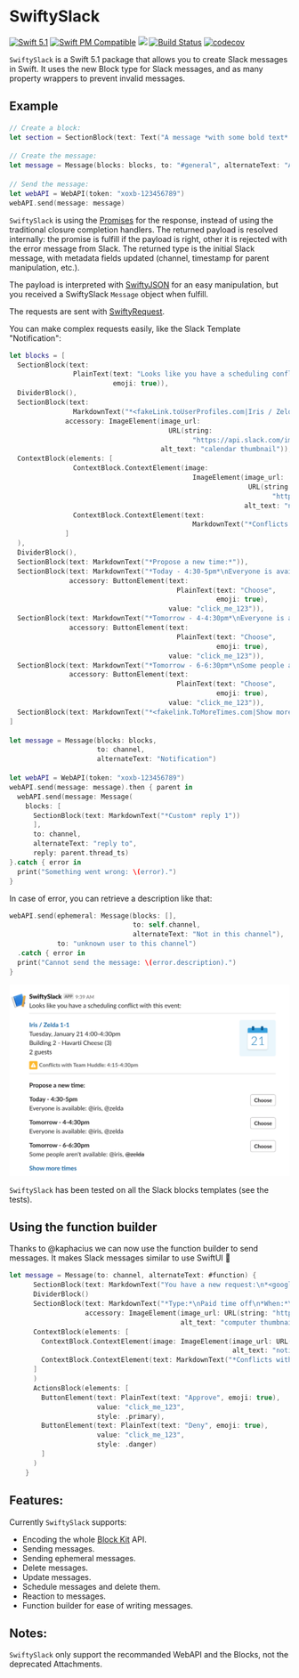 # SwiftySlack

[![Swift 5.1](https://img.shields.io/badge/Swift-5.1-orange)](https://swift.org)
[![Swift PM Compatible](https://img.shields.io/badge/SwiftPM-Tools:5.1-FC3324.svg?style=flat)](https://swift.org/package-manager/)
[![](https://img.shields.io/badge/license-Apache-red.svg)](https://choosealicense.com/licenses/apache/)
[![Build Status](https://travis-ci.com/mbarnach/SwiftySlack.svg?token=nzWydUsryjTssscwRRAQ&branch=master)](https://travis-ci.com/mbarnach/SwiftySlack)
[![codecov](https://codecov.io/gh/mbarnach/swiftyslack/branch/master/graph/badge.svg)](https://codecov.io/gh/mbarnach/swiftyslack)

`SwiftySlack` is a Swift 5.1 package that allows you to create Slack messages in Swift.
It uses the new Block type for Slack messages, and as many property wrappers to prevent invalid messages.

## Example

```swift
// Create a block:
let section = SectionBlock(text: Text("A message *with some bold text* and _some italicized text_."))

// Create the message:
let message = Message(blocks: blocks, to: "#general", alternateText: "A message.")

// Send the message:
let webAPI = WebAPI(token: "xoxb-123456789")
webAPI.send(message: message)
```

`SwiftySlack` is using the [Promises](https://github.com/google/promises) for the response, instead of using the traditional closure completion handlers.
The returned payload is resolved internally: the promise is fulfill if the payload is right, other it is rejected with the error message from Slack. The returned type is the initial Slack message, with metadata fields updated (channel, timestamp for parent manipulation, etc.).

The payload is interpreted with [SwiftyJSON](https://github.com/SwiftyJSON/SwiftyJSON) for an easy manipulation, but you received a SwiftySlack `Message` object when fulfill.

The requests are sent with [SwiftyRequest](https://github.com/IBM-Swift/SwiftyRequest).

You can make complex requests easily, like the Slack Template "Notification":

```swift
let blocks = [
  SectionBlock(text: 
                PlainText(text: "Looks like you have a scheduling conflict with this event:",
                          emoji: true)),
  DividerBlock(),
  SectionBlock(text: 
                MarkdownText("*<fakeLink.toUserProfiles.com|Iris / Zelda 1-1>*\nTuesday, January 21 4:00-4:30pm\nBuilding 2 - Havarti Cheese (3)\n2 guests"),
              accessory: ImageElement(image_url: 
                                        URL(string: 
                                              "https://api.slack.com/img/blocks/bkb_template_images/notifications.png")!,
                                      alt_text: "calendar thumbnail")),
  ContextBlock(elements: [
                ContextBlock.ContextElement(image: 
                                              ImageElement(image_url: 
                                                            URL(string: 
                                                                  "https://api.slack.com/img/blocks/bkb_template_images/notificationsWarningIcon.png")!,
                                                           alt_text: "notifications warning icon")),
                ContextBlock.ContextElement(text: 
                                              MarkdownText("*Conflicts with Team Huddle: 4:15-4:30pm*"))
              ]
  ),
  DividerBlock(),
  SectionBlock(text: MarkdownText("*Propose a new time:*")),
  SectionBlock(text: MarkdownText("*Today - 4:30-5pm*\nEveryone is available: @iris, @zelda"),
               accessory: ButtonElement(text: 
                                          PlainText(text: "Choose",
                                                    emoji: true),
                                        value: "click_me_123")),
  SectionBlock(text: MarkdownText("*Tomorrow - 4-4:30pm*\nEveryone is available: @iris, @zelda"),
               accessory: ButtonElement(text: 
                                          PlainText(text: "Choose",
                                                    emoji: true),
                                        value: "click_me_123")),
  SectionBlock(text: MarkdownText("*Tomorrow - 6-6:30pm*\nSome people aren't available: @iris, ~@zelda~"),
               accessory: ButtonElement(text: 
                                          PlainText(text: "Choose",
                                                    emoji: true),
                                        value: "click_me_123")),
  SectionBlock(text: MarkdownText("*<fakelink.ToMoreTimes.com|Show more times>*"))
]

let message = Message(blocks: blocks,
                      to: channel,
                      alternateText: "Notification")

let webAPI = WebAPI(token: "xoxb-123456789")
webAPI.send(message: message).then { parent in 
  webAPI.send(message: Message(
    blocks: [
      SectionBlock(text: MarkdownText("*Custom* reply 1"))
      ],
      to: channel,
      alternateText: "reply to",
      reply: parent.thread_ts)
}.catch { error in
  print("Something went wrong: \(error).")
}
```

In case of error, you can retrieve a description like that:

```swift
webAPI.send(ephemeral: Message(blocks: [],
                               to: self.channel,
                               alternateText: "Not in this channel"),
            to: "unknown user to this channel")
  .catch { error in
  print("Cannot send the message: \(error.description).")
}
```

![Notification template](NotificationTemplate.png "Slack Notification Template using SwiftySlack")


`SwiftySlack` has been tested on all the Slack blocks templates (see the tests).

## Using the function builder

Thanks to @kaphacius we can now use the function builder to send messages.
It makes Slack messages similar to use SwiftUI :tada:

```swift
let message = Message(to: channel, alternateText: #function) {
      SectionBlock(text: MarkdownText("You have a new request:\n*<google.com|Fred Enriquez - Time Off request>*"))
      DividerBlock()
      SectionBlock(text: MarkdownText("*Type:*\nPaid time off\n*When:*\nAug 10-Aug 13\n*Hours:* 16.0 (2 days)\n*Remaining balance:* 32.0 hours (4 days)\n*Comments:* \"Family in town, going camping!\""),
                   accessory: ImageElement(image_url: URL(string: "https://api.slack.com/img/blocks/bkb_template_images/approvalsNewDevice.png")!,
                                           alt_text: "computer thumbnail"))
      ContextBlock(elements: [
        ContextBlock.ContextElement(image: ImageElement(image_url: URL(string: "https://api.slack.com/img/blocks/bkb_template_images/notificationsWarningIcon.png")!,
                                                        alt_text: "notifications warning icon")),
        ContextBlock.ContextElement(text: MarkdownText("*Conflicts with Team Huddle: 4:15-4:30pm*"))
      ]
      )
      ActionsBlock(elements: [
        ButtonElement(text: PlainText(text: "Approve", emoji: true),
                      value: "click_me_123",
                      style: .primary),
        ButtonElement(text: PlainText(text: "Deny", emoji: true),
                      value: "click_me_123",
                      style: .danger)
        ]
      )
    }
```

## Features:

Currently `SwiftySlack` supports:

* Encoding the whole [Block Kit](https://api.slack.com/block-kit) API.
* Sending messages.
* Sending ephemeral messages.
* Delete messages.
* Update messages.
* Schedule messages and delete them.
* Reaction to messages.
* Function builder for ease of writing messages.

## Notes:

`SwiftySlack` only support the recommanded WebAPI and the Blocks, not the deprecated Attachments.

